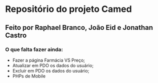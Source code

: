 # Repositório do projeto Camed
## Feito por Raphael Branco, João Eid e Jonathan Castro
### O que falta fazer ainda:
<ul>
  <li>Fazer a página Farmácia VS Preço;</li>
  <li>Atualizar em PDO os dados do usuário;</li>
  <li>Excluir em PDO os dados do usuário;</li>
  <li>PHPs de Mobile</li>
</ul>
